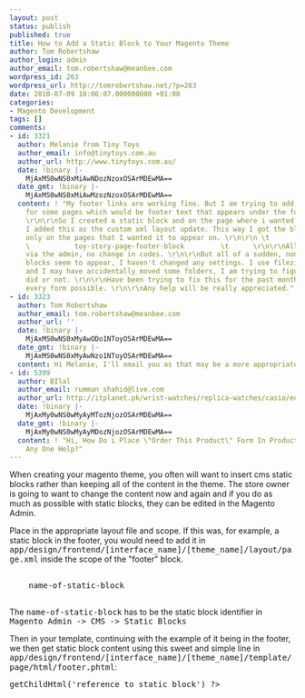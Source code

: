 ```yaml
---
layout: post
status: publish
published: true
title: How to Add a Static Block to Your Magento Theme
author: Tom Robertshaw
author_login: admin
author_email: tom.robertshaw@meanbee.com
wordpress_id: 263
wordpress_url: http://tomrobertshaw.net/?p=263
date: 2010-07-09 10:06:07.000000000 +01:00
categories:
- Magento Development
tags: []
comments:
- id: 3321
  author: Melanie from Tiny Toys
  author_email: info@tinytoys.com.au
  author_url: http://www.tinytoys.com.au/
  date: !binary |-
    MjAxMS0wNS0xMiAwNDozNzoxOSArMDEwMA==
  date_gmt: !binary |-
    MjAxMS0wNS0xMiAwMzozNzoxOSArMDEwMA==
  content: ! "My footer links are working fine. But I am trying to add a static block
    for some pages which would be footer text that appears under the footer links.
    \r\n\r\nSo I created a static block and on the page where i wanted it to appear,
    I added this as the custom xml layout update. This way I got the block to appear
    only on the pages that I wanted it to appear on. \r\n\r\n \t                 \t
    \           toy-story-page-footer-block         \t      \r\n\r\nAll this was done
    via the admin, no change in codes. \r\n\r\nBut all of a sudden, none of the footer
    blocks seem to appear, I haven't changed any settings. I use filezilla for ftp
    and I may have accidentally moved some folders, I am trying to figure out if I
    did or not. \r\n\r\nHave been trying to fix this for the past month and have read
    every form possible. \r\n\r\nAny help will be really appreciated."
- id: 3323
  author: Tom Robertshaw
  author_email: tom.robertshaw@meanbee.com
  author_url: ''
  date: !binary |-
    MjAxMS0wNS0xMyAwODo1NToyOSArMDEwMA==
  date_gmt: !binary |-
    MjAxMS0wNS0xMyAwNzo1NToyOSArMDEwMA==
  content: Hi Melanie, I'll email you as that may be a more appropriate way of helping.
- id: 5399
  author: BIlal
  author_email: rumman_shahid@live.com
  author_url: http://itplanet.pk/wrist-watches/replica-watches/casio/edifice.html
  date: !binary |-
    MjAxMy0wNS0wMyAyMTozNjozOSArMDEwMA==
  date_gmt: !binary |-
    MjAxMy0wNS0wMyAyMDozNjozOSArMDEwMA==
  content: ! "Hi, How Do i Place \"Order This Product\" Form In Product Page...\r\nCan
    Any One Help?"
---
```

When creating your magento theme, you often will want to insert cms static blocks rather than keeping all of the content in the theme.  The store owner is going to want to change the content now and again and if you do as much as possible with static blocks, they can be edited in the Magento Admin.

Place in the appropriate layout file and scope.  If this was, for example, a static block in the footer, you would need to add it in <tt>app/design/frontend/[interface_name]/[theme_name]/layout/page.xml</tt> inside the scope of the "footer" block.

<pre lang="xml">
<block type="cms/block" name="reference_to_static_block">
    <action method="setBlockId"><block_id>name-of-static-block</block_id></action>
</block>
</pre>

The <tt>name-of-static-block</tt> has to be the static block identifier in <tt>Magento Admin -> CMS -> Static Blocks</tt>

Then in your template, continuing with the example of it being in the footer, we then get static block content using this sweet and simple line in <tt>app/design/frontend/[interface_name]/[theme_name]/template/page/html/footer.phtml</tt>:

<pre lang="php">
<?php echo $this->getChildHtml('reference_to_static_block') ?>
</pre>
